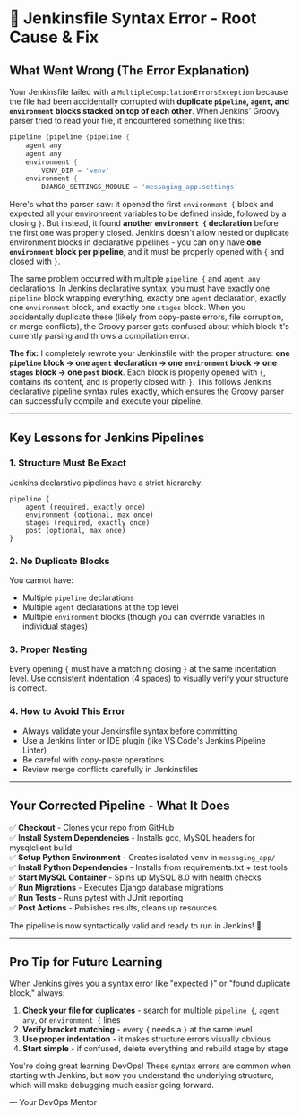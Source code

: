 # 🔧 Jenkinsfile Syntax Error - Root Cause & Fix

## What Went Wrong (The Error Explanation)

Your Jenkinsfile failed with a `MultipleCompilationErrorsException` because the file had been accidentally corrupted with **duplicate `pipeline`, `agent`, and `environment` blocks stacked on top of each other**. When Jenkins' Groovy parser tried to read your file, it encountered something like this:

```groovy
pipeline {pipeline {pipeline {
    agent any
    agent any
    environment {
        VENV_DIR = 'venv'
    environment {
        DJANGO_SETTINGS_MODULE = 'messaging_app.settings'
```

Here's what the parser saw: it opened the first `environment {` block and expected all your environment variables to be defined inside, followed by a closing `}`. But instead, it found **another `environment {` declaration** before the first one was properly closed. Jenkins doesn't allow nested or duplicate environment blocks in declarative pipelines - you can only have **one `environment` block per pipeline**, and it must be properly opened with `{` and closed with `}`.

The same problem occurred with multiple `pipeline {` and `agent any` declarations. In Jenkins declarative syntax, you must have exactly one `pipeline` block wrapping everything, exactly one `agent` declaration, exactly one `environment` block, and exactly one `stages` block. When you accidentally duplicate these (likely from copy-paste errors, file corruption, or merge conflicts), the Groovy parser gets confused about which block it's currently parsing and throws a compilation error.

**The fix:** I completely rewrote your Jenkinsfile with the proper structure: **one `pipeline` block → one `agent` declaration → one `environment` block → one `stages` block → one `post` block**. Each block is properly opened with `{`, contains its content, and is properly closed with `}`. This follows Jenkins declarative pipeline syntax rules exactly, which ensures the Groovy parser can successfully compile and execute your pipeline.

---

## Key Lessons for Jenkins Pipelines

### 1. **Structure Must Be Exact**

Jenkins declarative pipelines have a strict hierarchy:

```
pipeline {
    agent (required, exactly once)
    environment (optional, max once)
    stages (required, exactly once)
    post (optional, max once)
}
```

### 2. **No Duplicate Blocks**

You cannot have:

- Multiple `pipeline` declarations
- Multiple `agent` declarations at the top level
- Multiple `environment` blocks (though you can override variables in individual stages)

### 3. **Proper Nesting**

Every opening `{` must have a matching closing `}` at the same indentation level. Use consistent indentation (4 spaces) to visually verify your structure is correct.

### 4. **How to Avoid This Error**

- Always validate your Jenkinsfile syntax before committing
- Use a Jenkins linter or IDE plugin (like VS Code's Jenkins Pipeline Linter)
- Be careful with copy-paste operations
- Review merge conflicts carefully in Jenkinsfiles

---

## Your Corrected Pipeline - What It Does

✅ **Checkout** - Clones your repo from GitHub  
✅ **Install System Dependencies** - Installs gcc, MySQL headers for mysqlclient build  
✅ **Setup Python Environment** - Creates isolated venv in `messaging_app/`  
✅ **Install Python Dependencies** - Installs from requirements.txt + test tools  
✅ **Start MySQL Container** - Spins up MySQL 8.0 with health checks  
✅ **Run Migrations** - Executes Django database migrations  
✅ **Run Tests** - Runs pytest with JUnit reporting  
✅ **Post Actions** - Publishes results, cleans up resources

The pipeline is now syntactically valid and ready to run in Jenkins! 🚀

---

## Pro Tip for Future Learning

When Jenkins gives you a syntax error like "expected }" or "found duplicate block," always:

1. **Check your file for duplicates** - search for multiple `pipeline {`, `agent any`, or `environment {` lines
2. **Verify bracket matching** - every `{` needs a `}` at the same level
3. **Use proper indentation** - it makes structure errors visually obvious
4. **Start simple** - if confused, delete everything and rebuild stage by stage

You're doing great learning DevOps! These syntax errors are common when starting with Jenkins, but now you understand the underlying structure, which will make debugging much easier going forward.

— Your DevOps Mentor
